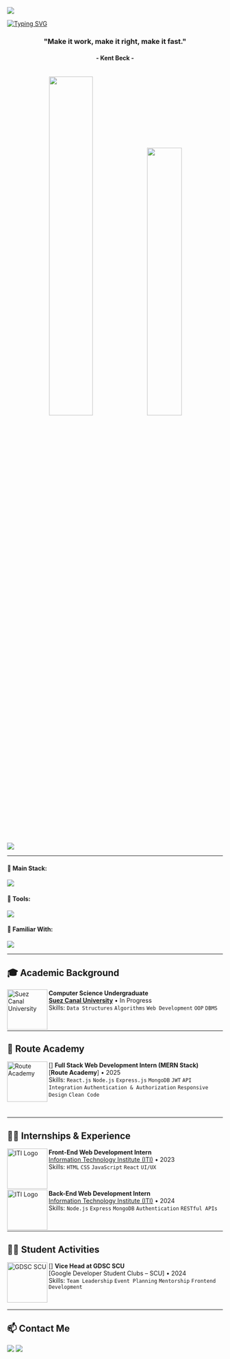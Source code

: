 <img src="https://github.com/Anmol-Baranwal/Cool-GIFs-For-GitHub/assets/74038190/d48893bd-0757-481c-8d7e-ba3e163feae7" />
<br/>

[![Typing SVG](https://readme-typing-svg.herokuapp.com?color=87B2BB&size=35&center=true&vCenter=true&width=1000&lines=As-Salamu+Alaykum!;My+name+is+Ziad+Elsayed;Welcome+to+my+GitHub+account)](https://git.io/typing-svg)

<h3 align="center">"Make it work, make it right, make it fast."</h3>
<h4 align="center">- Kent Beck -</h4>

<br/>

<div align="center">
  <img width="45%" src="https://github-readme-streak-stats.herokuapp.com?user=ZiadElsayed01&theme=radical&date_format=j%20M%5B%20Y%5D" />
  <img width="40%" src="https://github-readme-stats.vercel.app/api/top-langs/?username=ZiadElsayed01&layout=compact&theme=radical" />
</div>

<br/>

![](https://komarev.com/ghpvc/?username=ZiadElsayed01)

---

#### 🚀 Main Stack:
<img src="https://skillicons.dev/icons?i=html,css,sass,bootstrap,tailwind,react,nextjs,nestjs,nodejs,express,mongodb,mysql" />

#### 🔧 Tools:
<img src="https://skillicons.dev/icons?i=vscode,visualstudio,git,github,postman,docker,figma" />

#### 📘 Familiar With:
<img src="https://skillicons.dev/icons?i=js,ts,cpp,vercel" />

---

## 🎓 Academic Background

[<img align="left" height="94px" width="94px" alt="Suez Canal University" src="https://scu.eg/storage/2023/03/%D8%AC%D8%A7%D9%85%D8%B9%D8%A9-%D9%82%D9%86%D8%A7%D8%A9-%D8%A7%D9%84%D8%B3%D9%88%D9%8A%D8%B3.png"/>](https://suez.edu.eg/ar/en/)
**Computer Science Undergraduate**  
[**Suez Canal University**](https://suez.edu.eg/ar/en/) • In Progress  
Skills: `Data Structures` `Algorithms` `Web Development` `OOP` `DBMS`


<br>

---

## 🏫 Route Academy

[<img align="left" height="94px" width="94px" alt="Route Academy" src="https://yt3.googleusercontent.com/ytc/AIdro_krEjITi07cOEBrX0041BBduaCdRKLUO4o6MmV6C5VfiJo=s160-c-k-c0x00ffffff-no-rj"/>]
**Full Stack Web Development Intern (MERN Stack)**  
[**Route Academy**] • 2025  
Skills: `React.js` `Node.js` `Express.js` `MongoDB` `JWT` `API Integration` `Authentication & Authorization` `Responsive Design` `Clean Code`


<br>

---

## 🧑‍💼 Internships & Experience

[<img align="left" height="94px" width="94px" alt="ITI Logo" src="https://agri.sohag-univ.edu.eg/main/wp-content/uploads/2019/03/AgriIti.jpg"/>](https://www.iti.gov.eg/)
**Front-End Web Development Intern**  
[Information Technology Institute (ITI)](https://iti.gov.eg/home) • 2023  
Skills: `HTML` `CSS` `JavaScript` `React` `UI/UX`

<br>

[<img align="left" height="94px" width="94px" alt="ITI Logo" src="https://agri.sohag-univ.edu.eg/main/wp-content/uploads/2019/03/AgriIti.jpg"/>](https://www.iti.gov.eg/)
**Back-End Web Development Intern**  
[Information Technology Institute (ITI)](https://iti.gov.eg/home) • 2024  
Skills: `Node.js` `Express` `MongoDB` `Authentication` `RESTful APIs`


<br>

---

## 🧑‍💻 Student Activities

[<img align="left" height="94px" width="94px" alt="GDSC SCU" src="https://encrypted-tbn0.gstatic.com/images?q=tbn:ANd9GcSiCV-atssgHLlGfIl8pCaB3NsDGzgGl_DMtQ&s"/>]
**Vice Head at GDSC SCU**  
[Google Developer Student Clubs – SCU] • 2024  
Skills: `Team Leadership` `Event Planning` `Mentorship` `Frontend Development`


<br>

---

## 📫 Contact Me

<div>
  <a href="mailto:ziadelsayed046@gmail.com"><img src="https://img.shields.io/badge/Gmail-D14836?style=for-the-badge&logo=gmail&logoColor=white" /></a>
  <a href="https://www.linkedin.com/in/ziad-el-sayed-1b0939233/"><img src="https://img.shields.io/badge/-LinkedIn-%230077B5?style=for-the-badge&logo=linkedin&logoColor=white" /></a>
</div>

